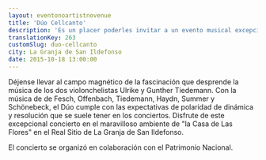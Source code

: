 ```yaml
---
layout: eventonoartistnovenue
title: 'Dúo Cellcanto'
description: 'Es un placer poderles invitar a un evento musical excepcional con el Dúo Cellcanto que tendrá lugar en el fabuloso Palacio Real de La Granja de San Ildefonso.'
translationKey: 263
customSlug: duo-cellcanto
city: La Granja de San Ildefonso
date: 2015-10-18 13:00:00
---
```


Déjense llevar al campo magnético de la fascinación que desprende la música de los dos violonchelistas Ulrike y Gunther Tiedemann. Con la música de de Fesch, Offenbach, Tiedemann, Haydn, Summer y Schönebeck, el Dúo cumple con las expectativas de polaridad de dinámica y resolución que se suele tener en los conciertos. Disfrute de este excepcional concierto en el maravilloso ambiente de "la Casa de Las Flores" en el Real Sitio de La Granja de San Ildefonso.

El concierto se organizó en colaboración con el Patrimonio Nacional.
